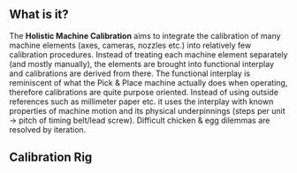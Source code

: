 ## What is it?

The **Holistic Machine Calibration** aims to integrate the calibration of many machine elements (axes, cameras, nozzles etc.) into relatively few calibration procedures. Instead of treating each machine element separately (and mostly manually), the elements are brought into functional interplay and calibrations are derived from there. The functional interplay is reminiscent of what the Pick & Place machine actually does when operating, therefore calibrations are quite purpose oriented. Instead of using outside references such as millimeter paper etc. it uses the interplay with known properties of machine motion and its physical underpinnings (steps per unit → pitch of timing belt/lead screw). Difficult chicken & egg dilemmas are resolved by iteration. 

## Calibration Rig





